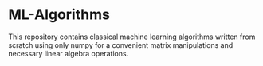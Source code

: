 # ML-Algorithms

This repository contains classical machine learning algorithms written from scratch using only numpy for a convenient matrix manipulations and
necessary linear algebra operations.
